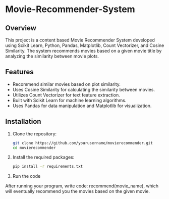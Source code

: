 # Movie-Recommender-System
## Overview
This project is a content based Movie Recommender System developed using Scikit Learn, Python, Pandas, Matplotlib, Count Vectorizer, and Cosine Similarity. The system recommends movies based on a given movie title by analyzing the similarity between movie plots.

## Features
- Recommend similar movies based on plot similarity.
- Uses Cosine Similarity for calculating the similarity between movies.
- Utilizes Count Vectorizer for text feature extraction.
- Built with Scikit Learn for machine learning algorithms.
- Uses Pandas for data manipulation and Matplotlib for visualization.

## Installation

1. Clone the repository:
    ```sh
    git clone https://github.com/yourusername/movierecommender.git
    cd movierecommender
    ```

2. Install the required packages:
    ```sh
    pip install -r requirements.txt
    ```
3. Run the code

After running your program, write code:
recommend(movie_name), which will eventually recommend you the movies based on the given movie.
